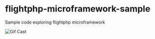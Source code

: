 # flightphp-microframework-sample
Sample code exploring flightphp microframework

![Gif Cast](https://github.com/nsardo/flightphp-microframework-sample/blob/master/stud.gif)


